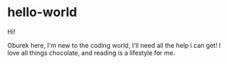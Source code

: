 # hello-world

Hi!

Oburek here, I'm new to the coding world, I'll need all the help i can get!
I love all things chocolate, and reading is a lifestyle for me.
